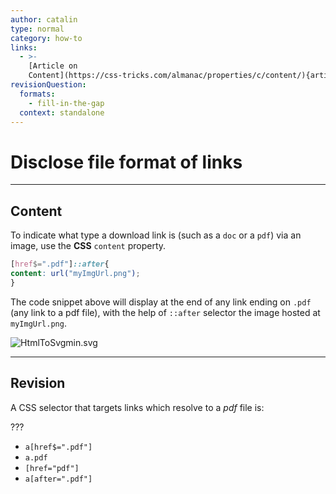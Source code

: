 ```yaml
---
author: catalin
type: normal
category: how-to
links:
  - >-
    [Article on
    Content](https://css-tricks.com/almanac/properties/c/content/){article}
revisionQuestion:
  formats:
    - fill-in-the-gap
  context: standalone
---
```


# Disclose file format of links


---

## Content

To indicate what type a download link is (such as a `doc` or a `pdf`) via an image, use the **CSS** `content` property.

```css
[href$=".pdf"]::after{
content: url("myImgUrl.png");
}

```

The code snippet above will display at the end of any link ending on `.pdf` (any link to a pdf file), with the help of `::after` selector the image hosted at `myImgUrl.png`.

![HtmlToSvgmin.svg](https://img.enkipro.com/8f26f9636061d223af5673454e35cf06.png)


---

## Revision

A CSS selector that targets links which resolve to a *pdf* file is:

???

- `a[href$=".pdf"]`
- `a.pdf`
- `[href="pdf"]`
- `a[after=".pdf"]`

